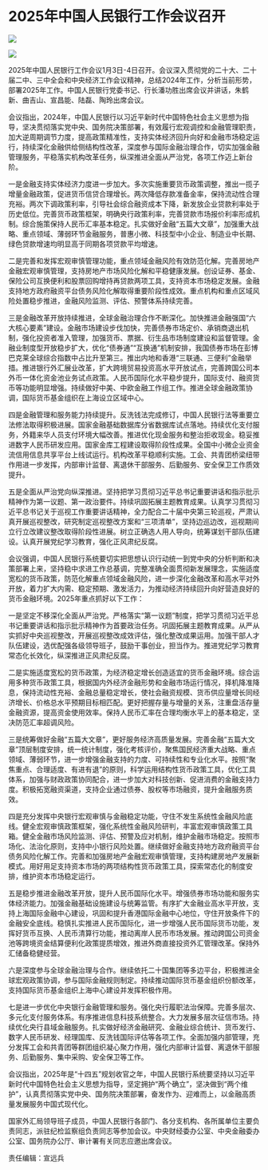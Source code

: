 # 2025年中国人民银行工作会议召开

![](https://k.sinaimg.cn/n/news/crawl/130/w550h380/20250104/2ac6-6291d7e86eae219f966cff33e071ca41.jpg/w700d1q75cms.jpg?by=cms_fixed_width)

![](https://k.sinaimg.cn/n/news/crawl/117/w550h367/20250104/171c-322065778220af4cf512011c36008c85.jpg/w700d1q75cms.jpg?by=cms_fixed_width)

2025年中国人民银行工作会议1月3日-4日召开。会议深入贯彻党的二十大、二十届二中、三中全会和中央经济工作会议精神，总结2024年工作，分析当前形势，部署2025年工作。中国人民银行党委书记、行长潘功胜出席会议并讲话，朱鹤新、曲吉山、宣昌能、陆磊、陶玲出席会议。

会议指出，2024年，中国人民银行以习近平新时代中国特色社会主义思想为指导，坚决贯彻落实党中央、国务院决策部署，有效履行宏观调控和金融管理职责，加大逆周期调节力度，提高政策精准性，支持实体经济回升向好和金融市场稳定运行，持续深化金融供给侧结构性改革，深度参与国际金融治理合作，切实加强金融管理服务，平稳落实机构改革任务，纵深推进全面从严治党，各项工作迈上新台阶。

一是金融支持实体经济力度进一步加大。多次实施重要货币政策调整，推出一揽子增量金融政策，促进货币信贷合理增长。两次降低存款准备金率，保持流动性合理充裕。两次下调政策利率，引导社会综合融资成本下降，新发放企业贷款利率处于历史低位。完善货币政策框架，明确央行政策利率，完善贷款市场报价利率形成机制。综合施策保持人民币汇率基本稳定。扎实做好金融“五篇大文章”，加强重大战略、重点领域、薄弱环节金融服务，普惠小微、科技型中小企业、制造业中长期、绿色贷款增速均明显高于同期各项贷款平均增速。

二是完善和发挥宏观审慎管理功能，重点领域金融风险有效防范化解。完善房地产金融宏观审慎管理，支持房地产市场风险化解和平稳健康发展。创设证券、基金、保险公司互换便利和股票回购增持再贷款两项工具，支持资本市场稳定发展。金融支持地方政府融资平台债务风险化解取得重要阶段性成效。重点机构和重点区域风险处置稳步推进，金融风险监测、评估、预警体系持续完善。

三是金融改革开放持续推进，全球金融治理合作不断深化。加快推进金融强国“六大核心要素”建设。金融市场建设步伐加快，完善债券市场定价、承销商退出机制，强化投资者准入管理，加强货币、票据、衍生品市场制度建设和监督管理。金融业制度型开放稳步扩大，优化“债券通”“互换通”机制安排，我国债券市场在彭博巴克莱全球综合指数中占比升至第三。推出内地和香港“三联通、三便利”金融举措。推进银行外汇展业改革，扩大跨境贸易投资高水平开放试点，完善跨国公司本外币一体化资金池业务试点政策。人民币国际化水平稳步提升，国际支付、融资货币等功能明显增强。持续做好中美、中欧金融工作组工作。推进全球金融政策协调，国际货币基金组织在上海设立区域中心。

四是金融管理和服务能力持续提升。反洗钱法完成修订，中国人民银行法等重要立法修法取得积极进展。国家金融基础数据库分省数据库试点落地。持续优化支付服务，外籍来华人员支付环境大幅改善。推进优化现金服务和整治拒收现金。稳妥推进数字人民币研发应用。国家金库工程建设取得阶段性成果。全国中小微企业资金流信用信息共享平台上线试运行。机构改革平稳顺利实施。工会、共青团桥梁纽带作用进一步发挥，内部审计监督、离退休干部服务、后勤服务、安全保卫工作质效提升。

五是全面从严治党向纵深推进。坚持把学习贯彻习近平总书记重要讲话和指示批示精神作为第一议题、第一政治要件。持续巩固拓展主题教育成果。认真学习贯彻习近平总书记关于巡视工作重要讲话精神，全力配合二十届中央第三轮巡视，严肃认真开展巡视整改，研究制定巡视整改方案和“三项清单”，坚持边巡边改，巡视期间立行立改建议整改取得阶段性进展。树立正确选人用人导向，统筹谋划干部队伍建设。认真开展党纪学习教育，强化正风肃纪反腐。

会议强调，中国人民银行系统要切实把思想认识行动统一到党中央的分析判断和决策部署上来，坚持稳中求进工作总基调，完整准确全面贯彻新发展理念，实施适度宽松的货币政策，防范化解重点领域金融风险，进一步深化金融改革和高水平对外开放，着力扩大内需、稳定预期、激发活力，为推动经济持续回升向好营造良好的货币金融环境。2025年重点抓好以下工作：

一是坚定不移深化全面从严治党。严格落实“第一议题”制度，把学习贯彻习近平总书记重要讲话和指示批示精神作为首要政治任务。巩固拓展主题教育成果。从严从实抓好中央巡视整改，开展巡视整改成效评估，强化整改成果运用。加强干部人才队伍建设，选优配强各级领导班子，鼓励干事创业，担当作为。推进党纪学习教育常态化长效化，纵深推进正风肃纪反腐。

二是实施适度宽松的货币政策，为经济稳定增长创造适宜的货币金融环境。综合运用多种货币政策工具，根据国内外经济金融形势和金融市场运行情况，择机降准降息，保持流动性充裕、金融总量稳定增长，使社会融资规模、货币供应量增长同经济增长、价格总水平预期目标相匹配。更好把握存量与增量的关系，注重盘活存量金融资源，提高资金使用效率。保持人民币汇率在合理均衡水平上的基本稳定，坚决防范汇率超调风险。

三是统筹做好金融“五篇大文章”，更好服务经济高质量发展。完善金融“五篇大文章”顶层制度安排，统一统计制度，强化考核评价，聚焦国民经济重大战略、重点领域、薄弱环节，进一步增强金融支持的力度、可持续性和专业化水平。按照“聚焦重点、合理适度、有进有退”的原则，科学运用结构性货币政策工具，优化工具体系，加强与财政政策协同配合，进一步加大对科技创新、促进消费的金融支持力度。积极拓宽融资渠道，支持企业通过债券、股权等市场融资，提升金融服务质效。

四是充分发挥中央银行宏观审慎与金融稳定功能，守住不发生系统性金融风险底线。健全宏观审慎政策框架，强化系统性金融风险研判，丰富宏观审慎政策工具箱。健全金融市场风险监测、评估、预警及应对机制，维护金融市场稳定。按照市场化、法治化原则，支持中小银行风险处置。继续做好金融支持地方政府融资平台债务风险化解工作。完善和加强房地产金融宏观审慎管理，支持构建房地产发展新模式。用好用足支持资本市场的两项结构性货币政策工具，探索常态化的制度安排，维护资本市场稳定运行。

五是稳步推进金融改革开放，提升人民币国际化水平。增强债券市场功能和服务实体经济能力。加强金融基础设施建设与统筹监管。有序扩大金融业高水平开放，支持上海国际金融中心建设，巩固和提升香港国际金融中心地位，守住开放条件下的金融安全底线。稳慎扎实推进人民币国际化，进一步增强人民币国际货币功能，发挥好货币互换、人民币清算行功能，推动离岸人民币市场发展。推动跨国公司资金池等跨境资金结算便利化政策提质增效，推进外商直接投资外汇管理改革。保持外汇储备稳健经营。

六是深度参与全球金融治理与合作。继续依托二十国集团等多边平台，积极推进全球宏观政策协调，参与国际金融规则制定。持续推动国际货币基金组织份额改革，支持国际货币基金组织上海中心建设并发挥积极作用。

七是进一步优化中央银行金融管理和服务。强化央行履职法治保障。完善多层次、多元化支付服务体系。有序推进信息科技系统整合。大力发展多层次征信市场。持续优化央行县域金融服务。扎实做好经济金融研究、金融业综合统计、货币发行、数字人民币研发、经理国库、反洗钱国际评估等各项工作。全面加强内部管理，充分发挥工会和共青团等群团组织凝心聚力作用，强化内部审计监督、离退休干部服务、后勤服务、集中采购、安全保卫等工作。

会议指出，2025年是“十四五”规划收官之年，中国人民银行系统要坚持以习近平新时代中国特色社会主义思想为指导，坚定拥护“两个确立”，坚决做到“两个维护”，认真贯彻落实党中央、国务院决策部署，奋发作为、迎难而上，以金融高质量发展服务中国式现代化。

国家外汇局领导班子成员，中国人民银行各部门、各分支机构、各所属单位主要负责同志，派驻纪检监察组负责同志等参加会议。中央财经委办公室、中央金融委办公室、国务院办公厅、审计署有关同志应邀出席会议。

责任编辑：宣远兵

